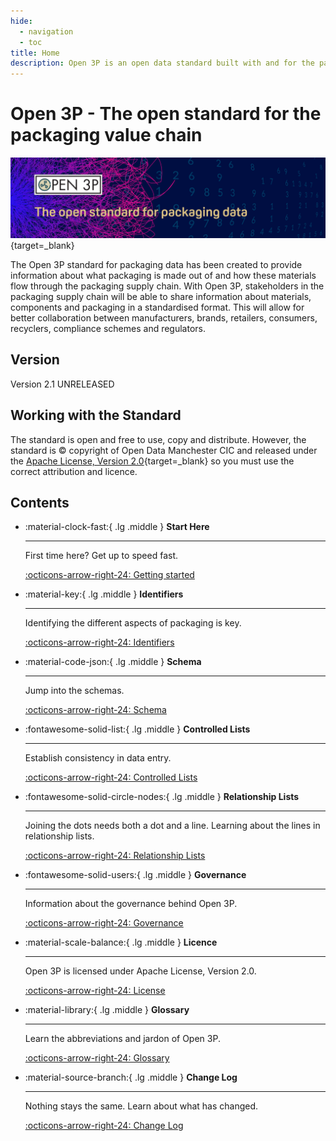 ```yaml
---
hide:
  - navigation
  - toc
title: Home
description: Open 3P is an open data standard built with and for the packaging supply chain.
---
```

# Open 3P - The open standard for the packaging value chain

[![Open Data Manchester](img/Open_3P_banner_compress.png)](https://open3p.org){target=_blank}

The Open 3P standard for packaging data has been created to provide information about what packaging is made out of and how these materials flow through the packaging supply chain. With Open 3P, stakeholders in the packaging supply chain will be able to share information about materials, components and packaging in a standardised format. This will allow for better collaboration between manufacturers, brands, retailers, consumers, recyclers, compliance schemes and regulators.

## Version

Version 2.1 UNRELEASED

## Working with the Standard

The standard is open and free to use, copy and distribute. However, the standard is &copy; copyright of Open Data Manchester CIC and released under the [Apache License, Version 2.0](./10_Licence/10_01_Licence.md){target=_blank} so you must use the correct attribution and licence.

## Contents

<div class="grid cards" markdown>

-   :material-clock-fast:{ .lg .middle } __Start Here__

    ---

    First time here? Get up to speed fast.

    [:octicons-arrow-right-24: Getting started](./1_Start_Here/1_1_Introduction.md)

-   :material-key:{ .lg .middle } __Identifiers__

    ---

    Identifying the different aspects of packaging is key.

    [:octicons-arrow-right-24: Identifiers](./4_Identifiers/4_1_Identifiers.md)

-   :material-code-json:{ .lg .middle } __Schema__

    ---

    Jump into the schemas.

    [:octicons-arrow-right-24: Schema](./3_Data_Specification/3_0_Data_Specification.md)

-   :fontawesome-solid-list:{ .lg .middle } __Controlled Lists__

    ---

    Establish consistency in data entry.

    [:octicons-arrow-right-24: Controlled Lists](./5_Controlled_Lists/5_000_Controlled_Lists.md)

-   :fontawesome-solid-circle-nodes:{ .lg .middle } __Relationship Lists__

    ---

    Joining the dots needs both a dot and a line. Learning about the lines in relationship lists.

    [:octicons-arrow-right-24: Relationship Lists](./6_Relationship_Lists/6_000_Relationship_Lists.md)

-   :fontawesome-solid-users:{ .lg .middle } __Governance__

    ---

    Information about the governance behind Open 3P.

    [:octicons-arrow-right-24: Governance](./8_Governance/8_1_Governance.md)

-   :material-scale-balance:{ .lg .middle } __Licence__

    ---

    Open 3P is licensed under Apache License, Version 2.0.

    [:octicons-arrow-right-24: License](./10_Licence/10_01_Licence.md)

-   :material-library:{ .lg .middle } __Glossary__

    ---

    Learn the abbreviations and jardon of Open 3P.

    [:octicons-arrow-right-24: Glossary](./11_Glossary/11_000_Glossary.md)

-   :material-source-branch:{ .lg .middle } __Change Log__

    ---

    Nothing stays the same. Learn about what has changed.

    [:octicons-arrow-right-24: Change Log](./9_Change_Log/8_1_Change_Log.md)

</div>
